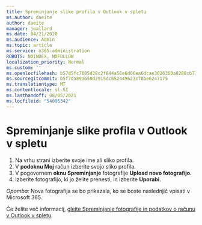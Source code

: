 ```yaml
---
title: Spreminjanje slike profila v Outlook v spletu
ms.author: daeite
author: daeite
manager: joallard
ms.date: 04/21/2020
ms.audience: Admin
ms.topic: article
ms.service: o365-administration
ROBOTS: NOINDEX, NOFOLLOW
localization_priority: Normal
ms.custom: ''
ms.openlocfilehash: b57d5fc7085d38c2f844a56e6d06ea6dcae3026360a8288cb73baed5d1280a05
ms.sourcegitcommit: b5f7da89a650d2915dc652449623c78be6247175
ms.translationtype: MT
ms.contentlocale: sl-SI
ms.lasthandoff: 08/05/2021
ms.locfileid: "54095342"
---
```

# <a name="change-your-profile-picture-in-outlook-on-the-web"></a>Spreminjanje slike profila v Outlook v spletu

1. Na vrhu strani izberite svoje ime ali sliko profila.
1. V **podoknu Moj** račun izberite svojo sliko profila.
1. V pogovornem **oknu Spreminjanje** fotografije **Upload novo fotografijo.**
1. Izberite fotografijo, ki jo želite prenesti, in izberite **Uporabi**.

*Opomba:* Nova fotografija se bo prikazala, ko se boste naslednjič vpisati v Microsoft 365.

Če želite več informacij, [glejte Spreminjanje fotografije in podatkov o računu v Outlook v spletu](https://support.office.com/article/b2dbb289-851d-4bed-93c3-3e136f5659ec).
